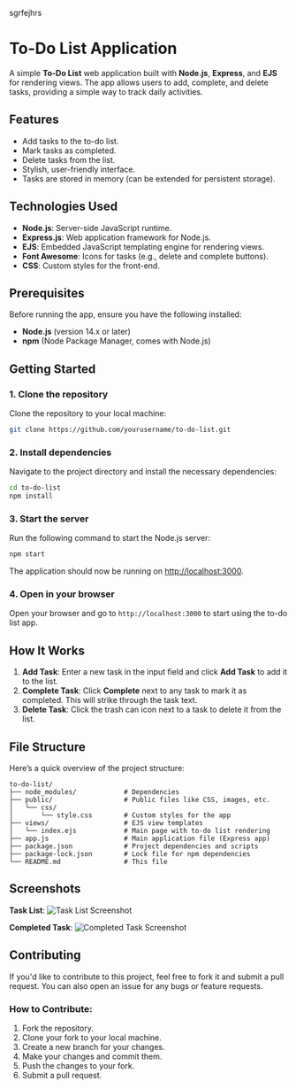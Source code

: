 sgrfejhrs
# To-Do List Application

A simple **To-Do List** web application built with **Node.js**, **Express**, and **EJS** for rendering views. The app allows users to add, complete, and delete tasks, providing a simple way to track daily activities.

## Features

- Add tasks to the to-do list.
- Mark tasks as completed.
- Delete tasks from the list.
- Stylish, user-friendly interface.
- Tasks are stored in memory (can be extended for persistent storage).

## Technologies Used

- **Node.js**: Server-side JavaScript runtime.
- **Express.js**: Web application framework for Node.js.
- **EJS**: Embedded JavaScript templating engine for rendering views.
- **Font Awesome**: Icons for tasks (e.g., delete and complete buttons).
- **CSS**: Custom styles for the front-end.

## Prerequisites

Before running the app, ensure you have the following installed:

- **Node.js** (version 14.x or later)
- **npm** (Node Package Manager, comes with Node.js)

## Getting Started

### 1. Clone the repository

Clone the repository to your local machine:

```bash
git clone https://github.com/yourusername/to-do-list.git
```

### 2. Install dependencies

Navigate to the project directory and install the necessary dependencies:

```bash
cd to-do-list
npm install
```

### 3. Start the server

Run the following command to start the Node.js server:

```bash
npm start
```

The application should now be running on [http://localhost:3000](http://localhost:3000).

### 4. Open in your browser

Open your browser and go to `http://localhost:3000` to start using the to-do list app.

## How It Works

1. **Add Task**: Enter a new task in the input field and click **Add Task** to add it to the list.
2. **Complete Task**: Click **Complete** next to any task to mark it as completed. This will strike through the task text.
3. **Delete Task**: Click the trash can icon next to a task to delete it from the list.

## File Structure

Here’s a quick overview of the project structure:

```
to-do-list/
├── node_modules/            # Dependencies
├── public/                  # Public files like CSS, images, etc.
│   └── css/
│       └── style.css        # Custom styles for the app
├── views/                   # EJS view templates
│   └── index.ejs            # Main page with to-do list rendering
├── app.js                   # Main application file (Express app)
├── package.json             # Project dependencies and scripts
├── package-lock.json        # Lock file for npm dependencies
└── README.md                # This file
```

## Screenshots

**Task List**:
![Task List Screenshot](screenshots/task-list.png)

**Completed Task**:
![Completed Task Screenshot](screenshots/completed-task.png)

## Contributing

If you'd like to contribute to this project, feel free to fork it and submit a pull request. You can also open an issue for any bugs or feature requests.

### How to Contribute:

1. Fork the repository.
2. Clone your fork to your local machine.
3. Create a new branch for your changes.
4. Make your changes and commit them.
5. Push the changes to your fork.
6. Submit a pull request.
